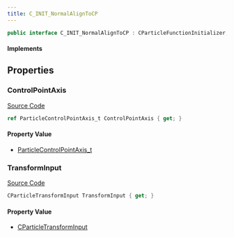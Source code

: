 ```yaml
---
title: C_INIT_NormalAlignToCP
---
```


```csharp
public interface C_INIT_NormalAlignToCP : CParticleFunctionInitializer, CParticleFunction, ISchemaClass<CParticleFunction>, ISchemaClass<CParticleFunctionInitializer>, ISchemaClass<C_INIT_NormalAlignToCP>, ISchemaField, ISchemaClass, INativeHandle
```

#### Implements

## Properties

### ControlPointAxis

[Source Code](https://github.com/swiftly-solution/swiftlys2/blob/main/managed/src/SwiftlyS2.Generated/Schemas/Interfaces/C_INIT_NormalAlignToCP.cs#L19)

```csharp
ref ParticleControlPointAxis_t ControlPointAxis { get; }
```

#### Property Value

- [ParticleControlPointAxis_t](/docs/api/shared/schemadefinitions/particlecontrolpointaxis_t)

### TransformInput

[Source Code](https://github.com/swiftly-solution/swiftlys2/blob/main/managed/src/SwiftlyS2.Generated/Schemas/Interfaces/C_INIT_NormalAlignToCP.cs#L17)

```csharp
CParticleTransformInput TransformInput { get; }
```

#### Property Value

- [CParticleTransformInput](/docs/api/shared/schemadefinitions/cparticletransforminput)

